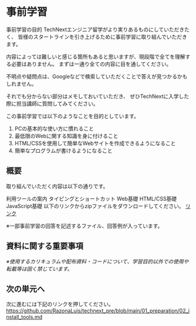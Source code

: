 # 事前学習
事前学習の目的
TechNextエンジニア留学がより実りあるものにしていただきたく、
皆様のスタートラインを引き上げるために事前学習に取り組んでいただきます。

内容によっては難しいと感じる箇所もあると思いますが、現段階で全てを理解する必要はありません。
まずは一通り全ての内容に目を通してください。

不明点や疑問点は、Googleなどで検索していただくことで答えが見つかるかもしれません。

それでも分からない部分はメモしておいていただき、
ぜひTechNextに入学した際に担当講師に質問してみてください。

この事前学習では以下のようなことを目的としています。

1. PCの基本的な使い方に慣れること
2. 最低限のWebに関する知識を身に付けること
3. HTML/CSSを使用して簡単なWebサイトを作成できるようになること
4. 簡単なプログラムが書けるようになること

## 概要
取り組んでいただく内容は以下の通りです。

利用ツールの案内
タイピングとショートカット
Web基礎
HTML/CSS基礎
JavaScript基礎
以下のリンクからzipファイルをダウンロードしてください。
[リンク](attach:./pre-master.zip)

※一部事前学習の回答を記述するファイル、回答例が入っています。

## 資料に関する重要事項
*※使用するカリキュラムや配布資料・コードについて、学習目的以外での使用や転載等は固く禁じています。*

## 次の単元へ
次に進むには下記のリンクを押してください。
https://github.com/RazonaLuis/technext_pre/blob/main/01_preparation/02_install_tools.md